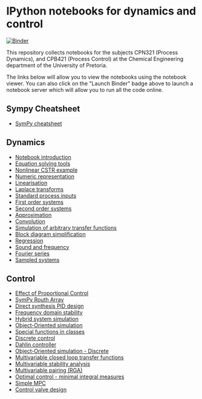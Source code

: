 IPython notebooks for dynamics and control
==========================================

[![Binder](http://mybinder.org/badge.svg)](http://mybinder.org/repo/alchemyst/Dynamics-and-Control)

This repository collects notebooks for the subjects CPN321 (Process Dynamics), and CPB421 (Process Control) at the Chemical Engineering department of the University of Pretoria.

The links below will allow you to view the notebooks using the notebook viewer. You can also click on the "Launch Binder" badge above to launch a notebook server which will allow you to run all the code online.

Sympy Cheatsheet
----------------
* [SymPy cheatsheet](http://nbviewer.ipython.org/github/alchemyst/Dynamics-and-Control/blob/master/SymPy%20cheatsheet.ipynb)

Dynamics
--------

* [Notebook introduction](http://nbviewer.ipython.org/github/alchemyst/Dynamics-and-Control/blob/master/Notebook%20introduction.ipynb)
* [Equation solving tools](http://nbviewer.ipython.org/github/alchemyst/Dynamics-and-Control/blob/master/Equation%20solving%20tools.ipynb)
* [Nonlinear CSTR example](http://nbviewer.ipython.org/github/alchemyst/Dynamics-and-Control/blob/master/Nonlinear%20CSTR.ipynb)
* [Numeric representation](http://nbviewer.ipython.org/github/alchemyst/Dynamics-and-Control/blob/master/Numeric%20representation.ipynb)
* [Linearisation](http://nbviewer.ipython.org/github/alchemyst/Dynamics-and-Control/blob/master/Linearisation.ipynb)
* [Laplace transforms](http://nbviewer.ipython.org/github/alchemyst/Dynamics-and-Control/blob/master/Laplace%20transforms.ipynb)
* [Standard process inputs](http://nbviewer.ipython.org/github/alchemyst/Dynamics-and-Control/blob/master/Standard%20process%20inputs.ipynb)
* [First order systems](http://nbviewer.ipython.org/github/alchemyst/Dynamics-and-Control/blob/master/First%20order%20systems.ipynb)
* [Second order systems](http://nbviewer.ipython.org/github/alchemyst/Dynamics-and-Control/blob/master/Second%20order%20systems.ipynb)
* [Approximation](http://nbviewer.ipython.org/github/alchemyst/Dynamics-and-Control/blob/master/Approximation.ipynb)
* [Convolution](http://nbviewer.ipython.org/github/alchemyst/Dynamics-and-Control/blob/master/Convolution.ipynb)
* [Simulation of arbitrary transfer functions](http://nbviewer.ipython.org/github/alchemyst/Dynamics-and-Control/blob/master/Simulation%20of%20arbitrary%20transfer%20functions.ipynb)
* [Block diagram simplification](http://nbviewer.ipython.org/github/alchemyst/Dynamics-and-Control/blob/master/Block%20diagram%20simplification.ipynb)
* [Regression](http://nbviewer.ipython.org/github/alchemyst/Dynamics-and-Control/blob/master/Regression.ipynb)
* [Sound and frequency](http://nbviewer.ipython.org/github/alchemyst/Dynamics-and-Control/blob/master/Sound%20and%20frequency.ipynb)
* [Fourier series](http://nbviewer.ipython.org/github/alchemyst/Dynamics-and-Control/blob/master/Fourier%20series.ipynb)
* [Sampled systems](http://nbviewer.ipython.org/github/alchemyst/Dynamics-and-Control/blob/master/Sampled%20systems.ipynb)

Control
-------
* [Effect of Proportional Control](http://nbviewer.ipython.org/github/alchemyst/Dynamics-and-Control/blob/master/Effect%20of%20Proportional%20Control.ipynb)
* [SymPy Routh Array](http://nbviewer.ipython.org/github/alchemyst/Dynamics-and-Control/blob/master/SymPy%20Routh%20Array.ipynb)
* [Direct synthesis PID design](http://nbviewer.ipython.org/github/alchemyst/Dynamics-and-Control/blob/master/Direct%20synthesis%20PID%20design.ipynb)
* [Frequency domain stability](http://nbviewer.ipython.org/github/alchemyst/Dynamics-and-Control/blob/master/Frequency%20domain%20stability.ipynb)
* [Hybrid system simulation](http://nbviewer.ipython.org/github/alchemyst/Dynamics-and-Control/blob/master/Hybrid%20system%20simulation.ipynb)
* [Object-Oriented simulation](http://nbviewer.ipython.org/github/alchemyst/Dynamics-and-Control/blob/master/Object-Oriented%20simulation.ipynb)
* [Special functions in classes](http://nbviewer.ipython.org/github/alchemyst/Dynamics-and-Control/blob/master/Special%20functions%20in%20classes.ipynb)
* [Discrete control](http://nbviewer.ipython.org/github/alchemyst/Dynamics-and-Control/blob/master/Discrete%20control.ipynb)
* [Dahlin controller](http://nbviewer.ipython.org/github/alchemyst/Dynamics-and-Control/blob/master/Dahlin%20controller.ipynb)
* [Object-Oriented simulation - Discrete](http://nbviewer.ipython.org/github/alchemyst/Dynamics-and-Control/blob/master/Object-Oriented%20simulation%20-%20Discrete.ipynb)
* [Multivariable closed loop transfer functions](http://nbviewer.ipython.org/github/alchemyst/Dynamics-and-Control/blob/master/Multivariable%20closed%20loop%20transfer%20functions.ipynb)
* [Multivariable stability analysis](http://nbviewer.ipython.org/github/alchemyst/Dynamics-and-Control/blob/master/Multivariable%20stability%20analysis.ipynb)
* [Multivariable pairing (RGA)](http://nbviewer.ipython.org/github/alchemyst/Dynamics-and-Control/blob/master/Multivariable%20Pairing.ipynb)
* [Optimal control - minimal integral measures](http://nbviewer.ipython.org/github/alchemyst/Dynamics-and-Control/blob/master/Optimal%20control%20-%20minimal%20integral%20measures.ipynb)
* [Simple MPC](http://nbviewer.ipython.org/github/alchemyst/Dynamics-and-Control/blob/master/Simple%20MPC.ipynb)
* [Control valve design](http://nbviewer.ipython.org/github/alchemyst/Dynamics-and-Control/blob/master/Control%20valve%20design.ipynb)
